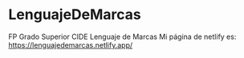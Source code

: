 # LenguajeDeMarcas
FP Grado Superior CIDE Lenguaje de Marcas
Mi página de netlify es: https://lenguajedemarcas.netlify.app/
